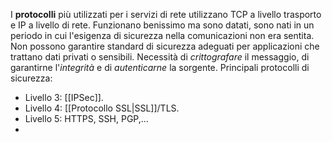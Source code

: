 I **protocolli** più utilizzati per i servizi di rete utilizzano TCP a livello trasporto e IP a livello di rete.
Funzionano benissimo ma sono datati, sono nati in un periodo in cui l'esigenza di sicurezza nella comunicazioni non era sentita.
Non possono garantire standard di sicurezza adeguati per applicazioni che trattano dati privati o sensibili.
Necessità di *crittografare* il messaggio, di garantirne l'*integrità* e di *autenticarne* la sorgente.
Principali protocolli di sicurezza:
- Livello 3: [[IPSec]].
- Livello 4: [[Protocollo SSL|SSL]]/TLS.
- Livello 5: HTTPS, SSH, PGP,...
- 